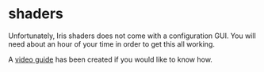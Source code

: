 # shaders

Unfortunately, Iris shaders does not come with a configuration GUI. You will need about an hour of your time in order to get this all working.

A [video guide](https://youtu.be/oi1Z64W4Du8) has been created if you would like to know how.
